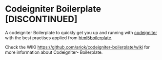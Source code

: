 # Codeigniter Boilerplate  [DISCONTINUED]

A codeigniter Boilerplate to quickly get you up and running with [codeigniter][1] with the best practises applied from [html5boilerplate][2].


Check the WIKI https://github.com/ariok/codeigniter-boilerplate/wiki for more information about Codeigniter-
Boilerplate.


[1]: http://codeigniter.com/
[2]: http://html5boilerplate.com/
